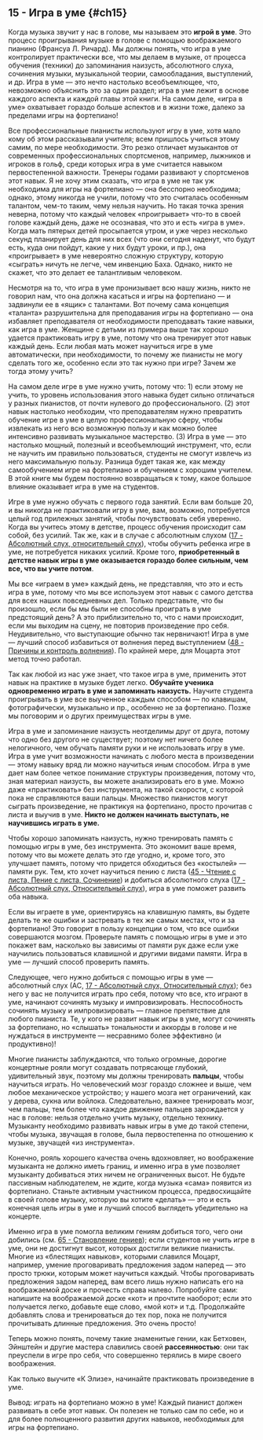 ## 15 - Игра в уме {#ch15}

Когда музыка звучит у нас в голове, мы называем это **игрой в уме**. Это процесс проигрывания музыке в голове с помощью воображаемого пианино (Франсуа Л. Ричард). Мы должны понять, что игра в уме контролирует практически все, что мы делаем в музыке, от процесса обучения (техники) до запоминания наизусть, абсолютного слуха, сочинения музыки, музыкальной теории, самообладания, выступлений, и др. Игра в уме — это нечто настолько всеобъемлющее, что, невозможно объяснить это за один раздел; игра в уме лежит в основе каждого аспекта и каждой главы этой книги. На самом деле, «игра в уме» охватывает гораздо больше аспектов и в жизни тоже, далеко за пределами игры на фортепиано!

Все профессиональные пианисты используют игру в уме, хотя мало кому об этом рассказывали учителя; всем пришлось учиться этому самим, по мере необходимости. Это резко отличает музыкантов от современных профессиональных спортсменов, например, лыжников и игроков в гольф, среди которых игра в уме считается навыком первостепенной важности. Тренеры годами развивают у спортсменов этот навык. Я не хочу этим сказать, что игра в уме не так уж необходима для игры на фортепиано — она бесспорно необходима; однако, этому никогда не учили, потому что это считалась особенным талантом, чем-то таким, чему нельзя научить. Но такая точка зрения неверна, потому что каждый человек «проигрывает» что-то в своей голове каждый день, даже не осознавая, что это и есть «игра в уме». Когда мать пятерых детей просыпается утром, и уже через несколько секунд планирует день для них всех (что они сегодня наденут, что будут есть, куда они пойдут, какие у них будут уроки, и пр.), она «проигрывает» в уме невероятно сложную структуру, которую «сыграть» ничуть не легче, чем инвенцию Баха. Однако, никто не скажет, что это делает ее талантливым человеком.

Несмотря на то, что игра в уме пронизывает всю нашу жизнь, никто не говорил нам, что она должна касаться и игры на фортепиано — и задвинули ее в «ящик» с талантами. Вот почему сама концепция «таланта» разрушительна для преподавания игры на фортепиано — она избавляет преподавателя от необходимости преподавать такие навыки, как игра в уме. Женщине с детьми из примера выше так хорошо удается практиковать игру в уме, потому что она тренирует этот навык каждый день. Если любая мать может научиться игре в уме автоматически, при необходимости, то почему же пианисты не могу сделать того же, особенно если это так нужно при игре? Зачем же тогда этому учить?

На самом деле игре в уме нужно учить, потому что: 1) если этому не учить, то уровень использования этого навыка будет сильно отличаться у разных пианистов, от почти нулевого до профессионального. (2) этот навык настолько необходим, что преподавателям нужно превратить обучение игре в уме в целую профессиональную сферу, чтобы извлекать из него всю возможную пользу и как можно более интенсивно развивать музыкальное мастерство. (3) Игра в уме — это настолько мощный, полезный и всеобъемлющий инструмент, что, если не научить им правильно пользоваться, студенты не смогут извлечь из него максимальную пользу. Разница будет такая же, как между самообучением игре на фортепиано и обучением с хорошим учителем. В этой книге мы будем постоянно возвращаться к тому, какое большое влияние оказывает игра в уме на студентов.

Игре в уме нужно обучать с первого года занятий. Если вам больше 20, и вы никогда не практиковали игру в уме, вам, возможно, потребуется целый год прилежных занятий, чтобы почувствовать себя уверенно. Когда вы учитесь этому в детстве, процесс обучения происходит сам собой, без усилий. Так же, как и в случае с абсолютным слухом ([17 - Абсолютный слух, относительный слух](#ch17)), чтобы обучить ребенка игре в уме, не потребуется никаких усилий. Кроме того, **приобретенный в детстве навык игры в уме оказывается гораздо более сильным, чем все, что вы учите потом**.

Мы все «играем в уме» каждый день, не представляя, что это и есть игра в уме, потому что мы все используем этот навык с самого детства для всех наших повседневных дел. Только представьте, что бы произошло, если бы мы были не способны проиграть в уме предстоящий день? А это приблизительно то, что с нами происходит, если мы выходим на сцену, не повторив произведение про себя. Неудивительно, что выступающие обычно так нервничают! Игра в уме — лучший способ избавиться от волнения перед выступлением ([48 - Причины и контроль волнения](#ch48)). По крайней мере, для Моцарта этот метод точно работал.

Так как любой из нас уже знает, что такое игра в уме, применить этот навык на практике в музыке будет легко. **Обучайте ученика одновременно играть в уме и запоминать наизусть.** Научите студента проигрывать в уме все выученное каждым способом — по клавишам, фотографически, музыкально и пр., особенно не за фортепиано. Позже мы поговорим и о других преимуществах игры в уме.

Игра в уме и запоминание наизусть неотделимы друг от друга, потому что одно без другого не существует; поэтому нет ничего более нелогичного, чем обучать памяти руки и не использовать игру в уме. Игра в уме учит возможности начинать с любого места в произведении — этому навыку вряд ли можно научиться иным способом. Игра в уме дает нам более четкое понимание структуры произведения, потому что, зная материал наизусть, вы можете анализировать его в уме. Можно даже «практиковать» без инструмента, на такой скорости, с которой пока не справляются ваши пальцы. Множество пианистов могут сыграть произведение, не практикуя на фортепиано, просто прочитав с листа и выучив в уме. **Никто не должен начинать выступать, не научившись играть в уме.**

Чтобы хорошо запоминать наизусть, нужно тренировать память с помощью игры в уме, без инструмента. Это экономит ваше время, потому что вы можете делать это где угодно, и, кроме того, это улучшает память, потому что придется обходиться без «костылей» — памяти рук. Тем, кто хочет научиться пению с листа ([45 - Чтение с листа, Пение с листа, Сочинение](#ch45)) и добиться абсолютного слуха ([17 - Абсолютный слух, Относительный слух](#ch17)), игра в уме поможет развить оба навыка.

Если вы играете в уме, ориентируясь на клавишную память, вы будете делать те же ошибки и застревать в тех же самых местах, что и за фортепиано! Это говорит в пользу концепции о том, что все ошибки совершаются мозгом. Проверьте память с помощью игры в уме и это покажет вам, насколько вы зависимы от памяти рук даже если уже научились пользоваться клавишной и другими видами памяти. Игра в уме — лучший способ проверить память.

Следующее, чего нужно добиться с помощью игры в уме — абсолютный слух (АС, [17 - Абсолютный слух, Относительный слух](#ch17)); без него у вас не получится играть про себя, потому что все, кто играют в уме, начинают сочинять музыку и импровизировать. Неспособность сочинять музыку и импровизировать — главное препятствие для любого пианиста. Те, у кого не развит навык игры в уме, могут сочинять за фортепиано, но «слышать» тональности и аккорды в голове и не нуждаться в инструменте — несравнимо более эффективно (и продуктивно)!

Многие пианисты заблуждаются, что только огромные, дорогие концертные рояли могут создавать потрясающе глубокий, удивительный звук, поэтому мы должны тренировать **пальцы**, чтобы научиться играть. Но человеческий мозг гораздо сложнее и выше, чем любое механическое устройство; у нашего мозга нет ограничений, как у дерева, сукна или войлока. Следовательно, важнее тренировать мозг, чем пальцы, тем более что каждое движение пальцев зарождается у нас в голове: нельзя отдельно учить музыку, отдельно технику. Музыканту необходимо развивать навык игры в уме до такой степени, чтобы музыка, звучащая в голове, была первостепенна по отношению к музыке, звучащей «из инструмента».

Конечно, рояль хорошего качества очень вдохновляет, но воображение музыканта не должно иметь границ, и именно игра в уме позволяет музыканту добиваться этих ничем не ограниченных высот. Не будьте пассивным наблюдателем, не ждите, когда музыка «сама» появится из фортепиано. Станьте активным участником процесса, предвосхищайте в своей голове музыку, которую вы хотите «делать» — это и есть конечная цель игры в уме и лучший способ выглядеть убедительно на концерте.

Именно игра в уме помогла великим гениям добиться того, чего они добились (см. [65 - Становление гениев](#ch65)); если студентов не учить игре в уме, они не достигнут высот, которых достигли великие пианисты. Многие из «блестящих навыков», которыми славился Моцарт, например, умение проговаривать предложения задом наперед — это просто трюки, которым может научиться каждый. Чтобы проговаривать предложения задом наперед, вам всего лишь нужно написать его на воображаемой доске и прочесть справа налево. Попробуйте сами: напишите на воображаемой доске «кот» и прочтите наоборот; если это получается легко, добавьте еще слово, «мой кот» и т.д. Продолжайте добавлять слова и тренироваться до тех пор, пока не получится прочитывать длинные предложения. Это очень просто!

Теперь можно понять, почему такие знаменитые гении, как Бетховен, Эйнштейн и другие мастера славились своей **рассеянностью**: они так преуспели в игре про себя, что совершенно терялись в мире своего воображения.

Как только выучите «К Элизе», начинайте практиковать произведение в уме.

Вывод: играть на фортепиано можно в уме! Каждый пианист должен развивать в себе этот навык. Он полезен не только сам по себе, но и для более полноценного развития других навыков, необходимых для игры на фортепиано.
